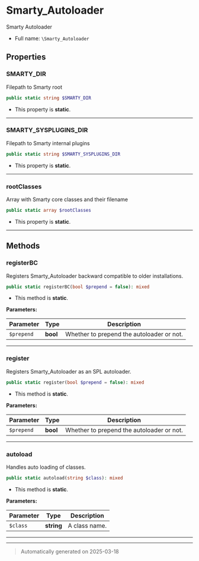 
# Smarty_Autoloader

Smarty Autoloader



* Full name: `\Smarty_Autoloader`



## Properties


### SMARTY_DIR

Filepath to Smarty root

```php
public static string $SMARTY_DIR
```



* This property is **static**.


***

### SMARTY_SYSPLUGINS_DIR

Filepath to Smarty internal plugins

```php
public static string $SMARTY_SYSPLUGINS_DIR
```



* This property is **static**.


***

### rootClasses

Array with Smarty core classes and their filename

```php
public static array $rootClasses
```



* This property is **static**.


***

## Methods


### registerBC

Registers Smarty_Autoloader backward compatible to older installations.

```php
public static registerBC(bool $prepend = false): mixed
```



* This method is **static**.




**Parameters:**

| Parameter | Type | Description |
|-----------|------|-------------|
| `$prepend` | **bool** | Whether to prepend the autoloader or not. |





***

### register

Registers Smarty_Autoloader as an SPL autoloader.

```php
public static register(bool $prepend = false): mixed
```



* This method is **static**.




**Parameters:**

| Parameter | Type | Description |
|-----------|------|-------------|
| `$prepend` | **bool** | Whether to prepend the autoloader or not. |





***

### autoload

Handles auto loading of classes.

```php
public static autoload(string $class): mixed
```



* This method is **static**.




**Parameters:**

| Parameter | Type | Description |
|-----------|------|-------------|
| `$class` | **string** | A class name. |





***


***
> Automatically generated on 2025-03-18
